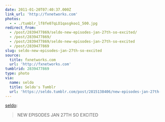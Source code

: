 ```yaml
---
date: 2011-01-20T07:40:37.000Z
link_url: 'http://fxnetworks.com'
photos:
  - - ./tumblr_lf8fe07qLO1qasgkoo1_500.jpg
redirect_from:
  - /post/2839477869/seldo-new-episodes-jan-27th-so-excited/
  - /post/2839477869/
  - /post/2839477869/seldo-new-episodes-jan-27th-so-excited
  - /post/2839477869
slug: seldo-new-episodes-jan-27th-so-excited
source:
  title: fxnetworks.com
  url: 'http://fxnetworks.com'
tumblrid: 2839477869
type: photo
via:
  name: seldo
  title: Seldo's Tumblr
  url: 'https://seldo.tumblr.com/post/2815138406/new-episodes-jan-27th-so-excited'
---
```

<p><a href="http://seldo.tumblr.com/post/2815138406/new-episodes-jan-27th-so-excited" class="tumblr_blog">seldo</a>:</p>

<blockquote><p>NEW EPISODES JAN 27TH SO EXCITED</p></blockquote>
